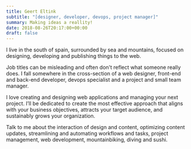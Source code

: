 ```yaml
---
title: Geert Eltink
subtitle: "[designer, developer, devops, project manager]"
summary: Making ideas a reallity!
date: 2018-08-26T20:17:00+00:00
draft: false
---
```


I live in the south of spain, surrounded by sea and mountains, focused on
designing, developing and publishing things to the web.

Job titles can be misleading and often don't reflect what someone really
does. I fall somewhere in the cross-section of a web designer, front-end
and back-end developer, devops specialist and a project and small team manager.

I love creating and designing web applications and managing your next project.
I’ll be dedicated to create the most effective approach that aligns with your
business objectives, attracts your target audience, and sustainably grows your
organization.

Talk to me about the interaction of design and content, optimizing content
updates, streamlining and automating workflows and tasks, project management,
web development, mountainbiking, diving and sushi.
